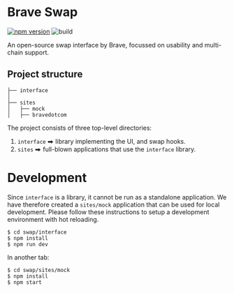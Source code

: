 # Brave Swap

[![npm version](https://badge.fury.io/js/@brave%2Fswap.svg)](https://badge.fury.io/js/@brave%2Fswap)
![build](https://github.com/brave/swap/actions/workflows/build.yml/badge.svg)

An open-source swap interface by Brave, focussed on usability and multi-chain
support.

## Project structure

```
├── interface
│
├── sites
│   ├── mock
│   ├── bravedotcom
```

The project consists of three top-level directories:
1. `interface` ⮕ library implementing the UI, and swap hooks.
2. `sites` ⮕ full-blown applications that use the `interface` library.

# Development

Since `interface` is a library, it cannot be run as a standalone application.
We have therefore created a `sites/mock` application that can be used for local
development. Please follow these instructions to setup a development environment
with hot reloading. 

```shell
$ cd swap/interface
$ npm install
$ npm run dev
```

In another tab:
```shell
$ cd swap/sites/mock
$ npm install
$ npm start
```
